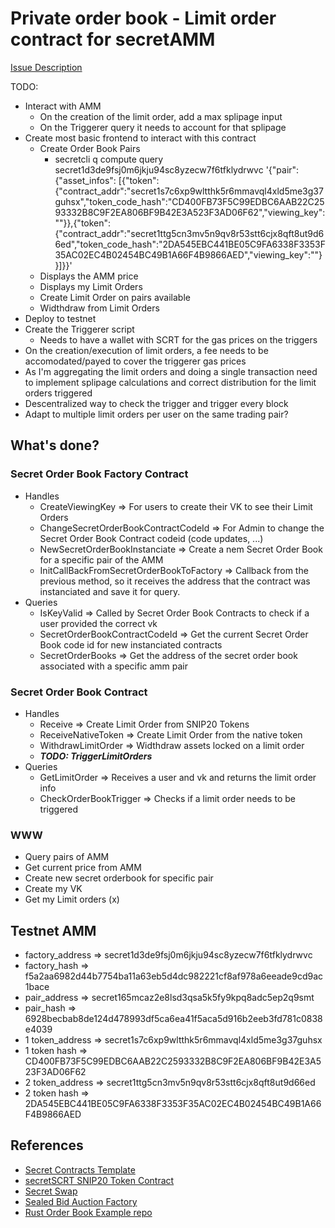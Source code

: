 # Private order book - Limit order contract for secretAMM

[Issue Description](https://github.com/enigmampc/SecretNetwork/issues/699)

TODO:
* Interact with AMM
    * On the creation of the limit order, add a max splipage input
    * On the Triggerer query it needs to account for that splipage
* Create most basic frontend to interact with this contract
    * Create Order Book Pairs
        * secretcli q compute query secret1d3de9fsj0m6jkju94sc8yzecw7f6tfklydrwvc '{"pair": {"asset_infos": [{"token":{"contract_addr":"secret1s7c6xp9wltthk5r6mmavql4xld5me3g37guhsx","token_code_hash":"CD400FB73F5C99EDBC6AAB22C2593332B8C9F2EA806BF9B42E3A523F3AD06F62","viewing_key":""}},{"token":{"contract_addr":"secret1ttg5cn3mv5n9qv8r53stt6cjx8qft8ut9d66ed","token_code_hash":"2DA545EBC441BE05C9FA6338F3353F35AC02EC4B02454BC49B1A66F4B9866AED","viewing_key":""}}]}}'
    * Displays the AMM price
    * Displays my Limit Orders
    * Create Limit Order on pairs available
    * Widthdraw from Limit Orders
* Deploy to testnet
* Create the Triggerer script
    * Needs to have a wallet with SCRT for the gas prices on the triggers
* On the creation/execution of limit orders, a fee needs to be accomodated/payed to cover the triggerer gas prices
* As I'm aggregating the limit orders and doing a single transaction need to implement splipage calculations and correct distribution for the limit orders triggered
* Descentralized way to check the trigger and trigger every block
* Adapt to multiple limit orders per user on the same trading pair?

## What's done?
### Secret Order Book Factory Contract
* Handles
    * CreateViewingKey => For users to create their VK to see their Limit Orders
    * ChangeSecretOrderBookContractCodeId => For Admin to change the Secret Order Book Contract codeid (code updates, ...)
    * NewSecretOrderBookInstanciate => Create a nem Secret Order Book for a specific pair of the AMM
    * InitCallBackFromSecretOrderBookToFactory => Callback from the previous method, so it receives the address that the contract was instanciated and save it for query.
* Queries
    * IsKeyValid => Called by Secret Order Book Contracts to check if a user provided the correct vk
    * SecretOrderBookContractCodeId => Get the current Secret Order Book code id for new instanciated contracts
    * SecretOrderBooks => Get the address of the secret order book associated with a specific amm pair

### Secret Order Book Contract
* Handles
    * Receive => Create Limit Order from SNIP20 Tokens
    * ReceiveNativeToken => Create Limit Order from the native token
    * WithdrawLimitOrder => Widthdraw assets locked on a limit order
    * ***TODO: TriggerLimitOrders***
* Queries
    * GetLimitOrder => Receives a user and vk and returns the limit order info
    * CheckOrderBookTrigger => Checks if a limit order needs to be triggered
### WWW
* Query pairs of AMM
* Get current price from AMM
* Create new secret orderbook for specific pair 
* Create my VK
* Get my Limit orders (x)
## Testnet AMM
* factory_address => secret1d3de9fsj0m6jkju94sc8yzecw7f6tfklydrwvc
* factory_hash => f5a2aa6982d44b7754ba11a63eb5d4dc982221cf8af978a6eeade9cd9ac1bace
* pair_address => secret165mcaz2e8lsd3qsa5k5fy9kpq8adc5ep2q9smt
* pair_hash => 6928becbab8de124d478993df5ca6ea41f5aca5d916b2eeb3fd781c0838e4039
* 1 token_address => secret1s7c6xp9wltthk5r6mmavql4xld5me3g37guhsx
* 1 token hash => CD400FB73F5C99EDBC6AAB22C2593332B8C9F2EA806BF9B42E3A523F3AD06F62
* 2 token_address => secret1ttg5cn3mv5n9qv8r53stt6cjx8qft8ut9d66ed
* 2 token hash => 2DA545EBC441BE05C9FA6338F3353F35AC02EC4B02454BC49B1A66F4B9866AED
## References
* [Secret Contracts Template](https://github.com/enigmampc/secret-template)
* [secretSCRT SNIP20 Token Contract](https://github.com/enigmampc/secretSCRT)
* [Secret Swap](https://github.com/enigmampc/SecretSwap)
* [Sealed Bid Auction Factory](https://github.com/baedrik/secret-auction-factory)
* [Rust Order Book Example repo](https://github.com/dgtony/orderbook-rs/blob/master/src)